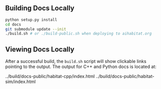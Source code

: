 ## Building Docs Locally

```bash
python setup.py install
cd docs
git submodule update --init
./build.sh # or ./build-public.sh when deploying to aihabitat.org
```

## Viewing Docs Locally

After a successful build, the `build.sh` script will show clickable links
pointing to the output. The output for C++ and Python docs is located at:

../build/docs-public/habitat-cpp/index.html
../build/docs-public/habitat-sim/index.html
